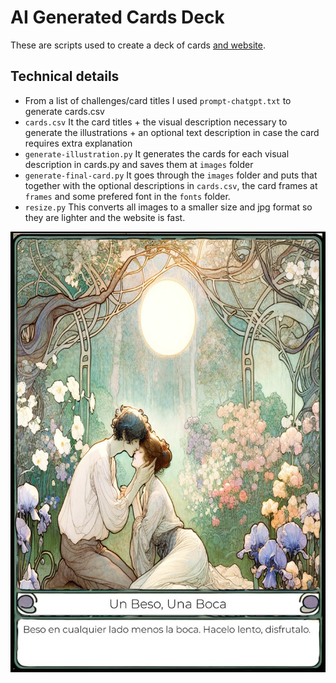 # AI Generated Cards Deck

These are scripts used to create a deck of cards [and website](https://retoshot.netlify.app/).

## Technical details

- From a list of challenges/card titles I used `prompt-chatgpt.txt` to generate cards.csv
- `cards.csv`
    It the card titles + the visual description necessary to generate the illustrations + an optional text description in case the card requires extra explanation
- `generate-illustration.py`
    It generates the cards for each visual description in cards.py and saves them at `images` folder
- `generate-final-card.py`
    It goes through the `images` folder and puts that together with the optional descriptions in `cards.csv`, the card frames at `frames` and some prefered font in the `fonts` folder. 
- `resize.py`
    This converts all images to a smaller size and jpg format so they are lighter and the website is fast.

![Card example](https://raw.githubusercontent.com/mathigatti/ai-generated-cards-deck/master/website/deck_light/Un%20Beso,%20Una%20Boca.jpg)
